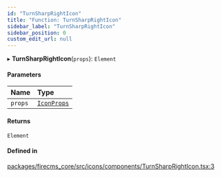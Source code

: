 ```yaml
---
id: "TurnSharpRightIcon"
title: "Function: TurnSharpRightIcon"
sidebar_label: "TurnSharpRightIcon"
sidebar_position: 0
custom_edit_url: null
---
```


▸ **TurnSharpRightIcon**(`props`): `Element`

#### Parameters

| Name | Type |
| :------ | :------ |
| `props` | [`IconProps`](../types/IconProps.md) |

#### Returns

`Element`

#### Defined in

[packages/firecms_core/src/icons/components/TurnSharpRightIcon.tsx:3](https://github.com/FireCMSco/firecms/blob/d45f3739/packages/firecms_core/src/icons/components/TurnSharpRightIcon.tsx#L3)
